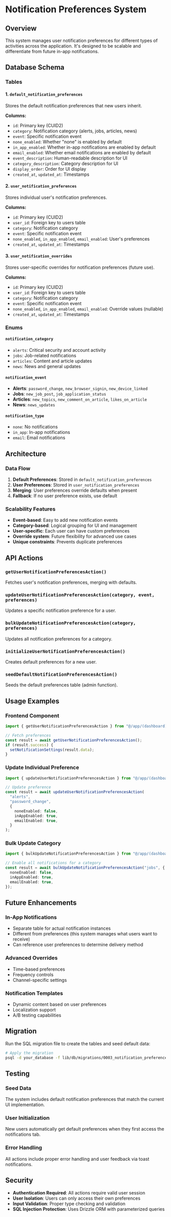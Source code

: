 # Notification Preferences System

## Overview

This system manages user notification preferences for different types of activities across the application. It's designed to be scalable and differentiate from future in-app notifications.

## Database Schema

### Tables

#### 1. `default_notification_preferences`

Stores the default notification preferences that new users inherit.

**Columns:**

- `id`: Primary key (CUID2)
- `category`: Notification category (alerts, jobs, articles, news)
- `event`: Specific notification event
- `none_enabled`: Whether "none" is enabled by default
- `in_app_enabled`: Whether in-app notifications are enabled by default
- `email_enabled`: Whether email notifications are enabled by default
- `event_description`: Human-readable description for UI
- `category_description`: Category description for UI
- `display_order`: Order for UI display
- `created_at`, `updated_at`: Timestamps

#### 2. `user_notification_preferences`

Stores individual user's notification preferences.

**Columns:**

- `id`: Primary key (CUID2)
- `user_id`: Foreign key to users table
- `category`: Notification category
- `event`: Specific notification event
- `none_enabled`, `in_app_enabled`, `email_enabled`: User's preferences
- `created_at`, `updated_at`: Timestamps

#### 3. `user_notification_overrides`

Stores user-specific overrides for notification preferences (future use).

**Columns:**

- `id`: Primary key (CUID2)
- `user_id`: Foreign key to users table
- `category`: Notification category
- `event`: Specific notification event
- `none_enabled`, `in_app_enabled`, `email_enabled`: Override values (nullable)
- `created_at`, `updated_at`: Timestamps

### Enums

#### `notification_category`

- `alerts`: Critical security and account activity
- `jobs`: Job-related notifications
- `articles`: Content and article updates
- `news`: News and general updates

#### `notification_event`

- **Alerts**: `password_change`, `new_browser_signin`, `new_device_linked`
- **Jobs**: `new_job_post`, `job_application_status`
- **Articles**: `new_topics`, `new_comment_on_article`, `likes_on_article`
- **News**: `news_updates`

#### `notification_type`

- `none`: No notifications
- `in_app`: In-app notifications
- `email`: Email notifications

## Architecture

### Data Flow

1. **Default Preferences**: Stored in `default_notification_preferences`
2. **User Preferences**: Stored in `user_notification_preferences`
3. **Merging**: User preferences override defaults when present
4. **Fallback**: If no user preference exists, use default

### Scalability Features

- **Event-based**: Easy to add new notification events
- **Category-based**: Logical grouping for UI and management
- **User-specific**: Each user can have custom preferences
- **Override system**: Future flexibility for advanced use cases
- **Unique constraints**: Prevents duplicate preferences

## API Actions

### `getUserNotificationPreferencesAction()`

Fetches user's notification preferences, merging with defaults.

### `updateUserNotificationPreferencesAction(category, event, preferences)`

Updates a specific notification preference for a user.

### `bulkUpdateNotificationPreferencesAction(category, preferences)`

Updates all notification preferences for a category.

### `initializeUserNotificationPreferencesAction()`

Creates default preferences for a new user.

### `seedDefaultNotificationPreferencesAction()`

Seeds the default preferences table (admin function).

## Usage Examples

### Frontend Component

```typescript
import { getUserNotificationPreferencesAction } from "@/app/(dashboard)/actions/notification-actions";

// Fetch preferences
const result = await getUserNotificationPreferencesAction();
if (result.success) {
  setNotificationSettings(result.data);
}
```

### Update Individual Preference

```typescript
import { updateUserNotificationPreferencesAction } from "@/app/(dashboard)/actions/notification-actions";

// Update preference
const result = await updateUserNotificationPreferencesAction(
  "alerts",
  "password_change",
  {
    noneEnabled: false,
    inAppEnabled: true,
    emailEnabled: true,
  }
);
```

### Bulk Update Category

```typescript
import { bulkUpdateNotificationPreferencesAction } from "@/app/(dashboard)/actions/notification-actions";

// Enable all notifications for a category
const result = await bulkUpdateNotificationPreferencesAction("jobs", {
  noneEnabled: false,
  inAppEnabled: true,
  emailEnabled: true,
});
```

## Future Enhancements

### In-App Notifications

- Separate table for actual notification instances
- Different from preferences (this system manages what users want to receive)
- Can reference user preferences to determine delivery method

### Advanced Overrides

- Time-based preferences
- Frequency controls
- Channel-specific settings

### Notification Templates

- Dynamic content based on user preferences
- Localization support
- A/B testing capabilities

## Migration

Run the SQL migration file to create the tables and seed default data:

```bash
# Apply the migration
psql -d your_database -f lib/db/migrations/0003_notification_preferences.sql
```

## Testing

### Seed Data

The system includes default notification preferences that match the current UI implementation.

### User Initialization

New users automatically get default preferences when they first access the notifications tab.

### Error Handling

All actions include proper error handling and user feedback via toast notifications.

## Security

- **Authentication Required**: All actions require valid user session
- **User Isolation**: Users can only access their own preferences
- **Input Validation**: Proper type checking and validation
- **SQL Injection Protection**: Uses Drizzle ORM with parameterized queries
